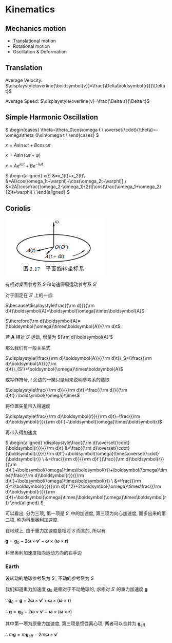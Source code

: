 # Kinematics

## Mechanics motion

* Translational motion
* Rotational motion
* Oscillation & Deformation

## Translation

Average Velocity: $\displaystyle\overline{\boldsymbol{v}}=\frac{\Delta\boldsymbol{r}}{\Delta t}$

Average Speed: $\displaystyle\overline{v}=\frac{\Delta s}{\Delta t}$

## Simple Harmonic Oscillation

$
\begin{cases}
\theta=\theta_0\cos\omega t \\
\overset{\cdot}{\theta}=-\omega\theta_0\sin\omega t \\
\end{cases}
$

$x=A\sin\omega t+B\cos\omega t$

$x=A\sin(\omega t+\varphi)$

$x=Ae^{i\omega t}+Be^{-i\omega t}$

$
\begin{aligned}
x(t)
&=x_1(t)+x_2(t)\\
&=A[\cos(\omega_1t+\varphi)+\cos(\omega_2t+\varphi)] \\
&=2A|\cos\frac{\omega_2-\omega_1}{2}t|\cos(\frac{\omega_1+\omega_2}{2}t+\varphi) \\
\end{aligned}
$


## Coriolis

![](./images/2021-03-15-23-39-52.png)

有相对桌面参考系 $S$ 和匀速圆周运动参考系 $S'$

对于固定在 $S'$ 上的一点:

$\because\displaystyle\frac{{\rm d}}{{\rm d}t}\boldsymbol{A}=\boldsymbol{\omega}\times\boldsymbol{A}$

$\therefore{\rm d}\boldsymbol{A}=(\boldsymbol{\omega}\times\boldsymbol{A}){\rm d}t$

若 $\boldsymbol{A}$ 相对 $S'$ 运动, 增量为 ${\rm d}\boldsymbol{A}'$

那么我们有一般关系式

$\displaystyle(\frac{{\rm d}\boldsymbol{A}}{{\rm d}t})_S=(\frac{{\rm d}\boldsymbol{A}}{{\rm d}t})_{S'}+\boldsymbol{\omega}\times\boldsymbol{A}$

或写作符号, $t$ 旁边的一撇只是用来说明参考系的选取

$\displaystyle\frac{{\rm d}}{{\rm d}t}=\frac{{\rm d}}{{\rm d}t'}+\boldsymbol{\omega}\times$

将位置矢量带入得速度

$\displaystyle\frac{{\rm d}\boldsymbol{r}}{{\rm d}t}=\frac{{\rm d}\boldsymbol{r}}{{\rm d}t'}+\boldsymbol{\omega}\times\boldsymbol{r}$

再带入得加速度

$
\begin{aligned}
\displaystyle\frac{{\rm d}\overset{\cdot}{\boldsymbol{r}}}{{\rm d}t}
&=\frac{{\rm d}\overset{\cdot}{\boldsymbol{r}}}{{\rm d}t'}+\boldsymbol{\omega}\times\overset{\cdot}{\boldsymbol{r}} \\
&=\frac{{\rm d}}{{\rm d}t'}(\frac{{\rm d}\boldsymbol{r}}{{\rm d}t'}+\boldsymbol{\omega}\times\boldsymbol{r})+\boldsymbol{\omega}\times(\frac{{\rm d}\boldsymbol{r}}{{\rm d}t'}+\boldsymbol{\omega}\times\boldsymbol{r}) \\
&=\frac{{\rm d}^2\boldsymbol{r}}{{\rm d}t'^2}+2\boldsymbol{\omega}\times\frac{{\rm d}\boldsymbol{r}}{{\rm d}t}+\boldsymbol{\omega}\times(\boldsymbol{\omega}\times\boldsymbol{r})
\end{aligned}
$

可以看出, 分为三项, 第一项是 $S'$ 中的加速度, 第三项为向心加速度,
而多出来的第二项, 称为科里奥利加速度.

在地球上, 由于重力加速度是相对 $S$ 而言的, 所以有

$\boldsymbol{g}=\boldsymbol{g}_0-2\boldsymbol{\omega}\times\boldsymbol{v}'-\boldsymbol{\omega}\times(\boldsymbol{\omega}\times\boldsymbol{r})$

科里奥利加速度指向运动方向的右手边

### Earth

设转动的地球参考系为 $S'$, 不动的参考系为 $S$

我们知道重力加速度 $\boldsymbol{g}_0$ 是相对于不动地球的, 求相对 $S'$ 的重力加速度 $\boldsymbol{g}$

$\because \boldsymbol{g}_0=\boldsymbol{g}+2\boldsymbol{\omega}\times\boldsymbol{v}'+\boldsymbol{\omega}\times(\boldsymbol{\omega}\times\boldsymbol{r})$

$\therefore \boldsymbol{g}=\boldsymbol{g}_0-2\boldsymbol{\omega}\times\boldsymbol{v}'-\boldsymbol{\omega}\times(\boldsymbol{\omega}\times\boldsymbol{r})$

其中第一项为原重力加速度, 第三项是惯性离心项, 两者可以合并为 $\boldsymbol{g}_{\text{eff}}$

$\therefore m\boldsymbol{g}=m\boldsymbol{g}_{\text{eff}}-2m\boldsymbol{\omega}\times\boldsymbol{v}'$

